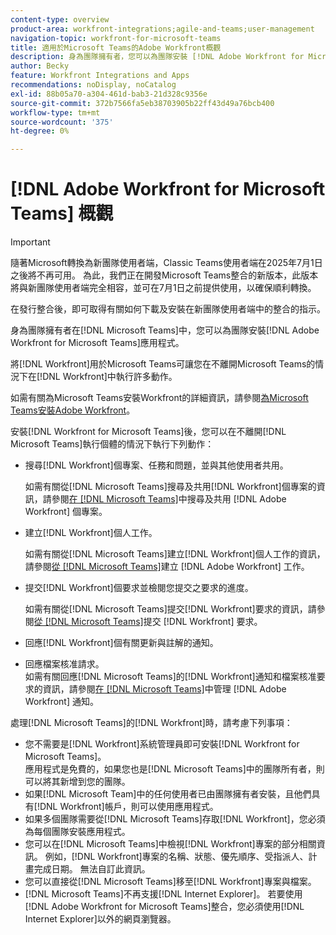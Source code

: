 ```yaml
---
content-type: overview
product-area: workfront-integrations;agile-and-teams;user-management
navigation-topic: workfront-for-microsoft-teams
title: 適用於Microsoft Teams的Adobe Workfront概觀
description: 身為團隊擁有者，您可以為團隊安裝 [!DNL Adobe Workfront for Microsoft Teams] 應用程式。
author: Becky
feature: Workfront Integrations and Apps
recommendations: noDisplay, noCatalog
exl-id: 88b05a70-a304-461d-bab3-21d328c9356e
source-git-commit: 372b7566fa5eb38703905b22ff43d49a76bcb400
workflow-type: tm+mt
source-wordcount: '375'
ht-degree: 0%

---
```


# [!DNL Adobe Workfront for Microsoft Teams] 概觀

>[!IMPORTANT]
>
>隨著Microsoft轉換為新團隊使用者端，Classic Teams使用者端在2025年7月1日之後將不再可用。 為此，我們正在開發Microsoft Teams整合的新版本，此版本將與新團隊使用者端完全相容，並可在7月1日之前提供使用，以確保順利轉換。
>
>在發行整合後，即可取得有關如何下載及安裝在新團隊使用者端中的整合的指示。

身為團隊擁有者在[!DNL Microsoft Teams]中，您可以為團隊安裝[!DNL Adobe Workfront for Microsoft Teams]應用程式。

將[!DNL Workfront]用於Microsoft Teams可讓您在不離開Microsoft Teams的情況下在[!DNL Workfront]中執行許多動作。

如需有關為Microsoft Teams安裝Workfront的詳細資訊，請參閱[為Microsoft Teams安裝Adobe Workfront](../../workfront-integrations-and-apps/using-workfront-with-microsoft-teams/install-workfront-ms-teams.md)。

安裝[!DNL Workfront for Microsoft Teams]後，您可以在不離開[!DNL Microsoft Teams]執行個體的情況下執行下列動作：

* 搜尋[!DNL Workfront]個專案、任務和問題，並與其他使用者共用。

  如需有關從[!DNL Microsoft Teams]搜尋及共用[!DNL Workfront]個專案的資訊，請參閱[在 [!DNL Microsoft Teams]](../../workfront-integrations-and-apps/using-workfront-with-microsoft-teams/search-for-and-share-wf-items-in-ms-teams.md)中搜尋及共用 [!DNL Adobe Workfront] 個專案。

* 建立[!DNL Workfront]個人工作。

  如需有關從[!DNL Microsoft Teams]建立[!DNL Workfront]個人工作的資訊，請參閱[從 [!DNL Microsoft Teams]](../../workfront-integrations-and-apps/using-workfront-with-microsoft-teams/create-workfront-tasks-from-ms-teams.md)建立 [!DNL Adobe Workfront] 工作。

* 提交[!DNL Workfront]個要求並檢閱您提交之要求的進度。

  如需有關從[!DNL Microsoft Teams]提交[!DNL Workfront]要求的資訊，請參閱[從 [!DNL Microsoft Teams]](../../workfront-integrations-and-apps/using-workfront-with-microsoft-teams/submit-workfront-requests-from-ms-teams.md)提交 [!DNL Workfront] 要求。

* 回應[!DNL Workfront]個有關更新與註解的通知。
* 回應檔案核准請求。\
   如需有關回應[!DNL Microsoft Teams]的[!DNL Workfront]通知和檔案核准要求的資訊，請參閱[在 [!DNL Microsoft Teams]](../../workfront-integrations-and-apps/using-workfront-with-microsoft-teams/manage-wf-notifications-approval-requests-ms-teams.md)中管理 [!DNL Adobe Workfront] 通知。

處理[!DNL Microsoft Teams]的[!DNL Workfront]時，請考慮下列事項：

* 您不需要是[!DNL Workfront]系統管理員即可安裝[!DNL Workfront for Microsoft Teams]。\
   應用程式是免費的，如果您也是[!DNL Microsoft Teams]中的團隊所有者，則可以將其新增到您的團隊。
* 如果[!DNL Microsoft Team]中的任何使用者已由團隊擁有者安裝，且他們具有[!DNL Workfront]帳戶，則可以使用應用程式。
* 如果多個團隊需要從[!DNL Microsoft Teams]存取[!DNL Workfront]，您必須為每個團隊安裝應用程式。
* 您可以在[!DNL Microsoft Teams]中檢視[!DNL Workfront]專案的部分相關資訊。 例如，[!DNL Workfront]專案的名稱、狀態、優先順序、受指派人、計畫完成日期。 無法自訂此資訊。
* 您可以直接從[!DNL Microsoft Teams]移至[!DNL Workfront]專案與檔案。
* [!DNL Microsoft Teams]不再支援[!DNL Internet Explorer]。 若要使用[!DNL Adobe Workfront for Microsoft Teams]整合，您必須使用[!DNL Internet Explorer]以外的網頁瀏覽器。
